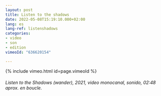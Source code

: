 ```yaml
---
layout: post
title: Listen to the shadows
date: 2022-05-08T15:19:10.000+02:00
lang: es
lang-ref: listenshadows
categories:
- video
- son
- edition
vimeoId: "636620154"

---
```

{% include vimeo.html id=page.vimeoId %}

###### _Listen to the Shadows (wander)_, 2021, video monocanal, sonido, 02:48 aprox. en boucle.